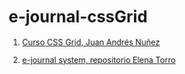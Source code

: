 # e-journal-cssGrid

1. [Curso CSS Grid, Juan Andrés Nuñez](https://www.youtube.com/watch?v=kqB7XD0d0gA&list=PLM-Y_YQmMEqBxmylkI5WJn9ouUxWlJNOW)

2. [e-journal system, repositorio Elena Torro](https://github.com/elenatorro/e-journal)

